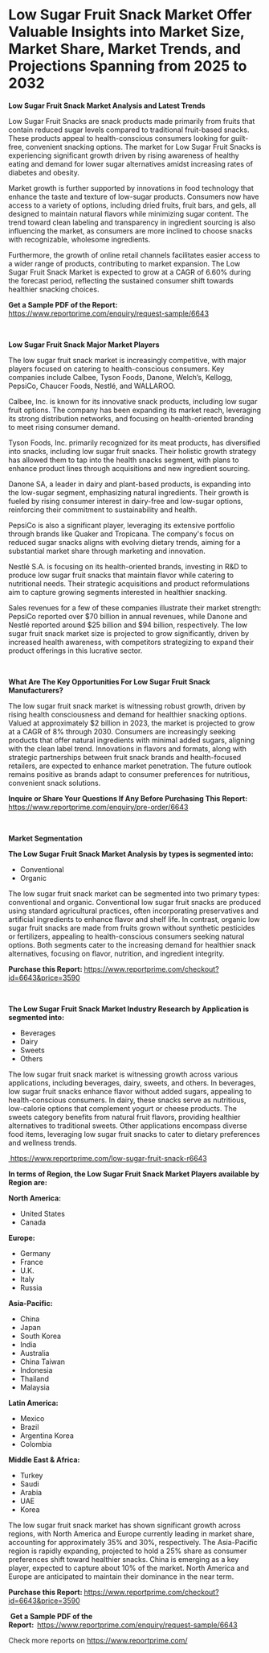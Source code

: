 <p><h1>Low Sugar Fruit Snack Market Offer Valuable Insights into Market Size, Market Share, Market Trends, and Projections Spanning from 2025 to 2032</h1></p><p><strong>Low Sugar Fruit Snack Market Analysis and Latest Trends</strong></p>
<p><p>Low Sugar Fruit Snacks are snack products made primarily from fruits that contain reduced sugar levels compared to traditional fruit-based snacks. These products appeal to health-conscious consumers looking for guilt-free, convenient snacking options. The market for Low Sugar Fruit Snacks is experiencing significant growth driven by rising awareness of healthy eating and demand for lower sugar alternatives amidst increasing rates of diabetes and obesity.</p><p>Market growth is further supported by innovations in food technology that enhance the taste and texture of low-sugar products. Consumers now have access to a variety of options, including dried fruits, fruit bars, and gels, all designed to maintain natural flavors while minimizing sugar content. The trend toward clean labeling and transparency in ingredient sourcing is also influencing the market, as consumers are more inclined to choose snacks with recognizable, wholesome ingredients. </p><p>Furthermore, the growth of online retail channels facilitates easier access to a wider range of products, contributing to market expansion. The Low Sugar Fruit Snack Market is expected to grow at a CAGR of 6.60% during the forecast period, reflecting the sustained consumer shift towards healthier snacking choices.</p></p>
<p><strong>Get a Sample PDF of the Report:&nbsp;</strong> <a href="https://www.reportprime.com/enquiry/request-sample/6643?utm_campaign=3115&utm_medium=2&utm_source=Github&utm_content=ia&utm_term=19032025&utm_id=low-sugar-fruit-snack">https://www.reportprime.com/enquiry/request-sample/6643</a></p>
<p>&nbsp;</p>
<p><strong>Low Sugar Fruit Snack Major Market Players</strong></p>
<p><p>The low sugar fruit snack market is increasingly competitive, with major players focused on catering to health-conscious consumers. Key companies include Calbee, Tyson Foods, Danone, Welch’s, Kellogg, PepsiCo, Chaucer Foods, Nestlé, and WALLAROO.</p><p>Calbee, Inc. is known for its innovative snack products, including low sugar fruit options. The company has been expanding its market reach, leveraging its strong distribution networks, and focusing on health-oriented branding to meet rising consumer demand.</p><p>Tyson Foods, Inc. primarily recognized for its meat products, has diversified into snacks, including low sugar fruit snacks. Their holistic growth strategy has allowed them to tap into the health snacks segment, with plans to enhance product lines through acquisitions and new ingredient sourcing.</p><p>Danone SA, a leader in dairy and plant-based products, is expanding into the low-sugar segment, emphasizing natural ingredients. Their growth is fueled by rising consumer interest in dairy-free and low-sugar options, reinforcing their commitment to sustainability and health.</p><p>PepsiCo is also a significant player, leveraging its extensive portfolio through brands like Quaker and Tropicana. The company's focus on reduced sugar snacks aligns with evolving dietary trends, aiming for a substantial market share through marketing and innovation.</p><p>Nestlé S.A. is focusing on its health-oriented brands, investing in R&D to produce low sugar fruit snacks that maintain flavor while catering to nutritional needs. Their strategic acquisitions and product reformulations aim to capture growing segments interested in healthier snacking.</p><p>Sales revenues for a few of these companies illustrate their market strength: PepsiCo reported over $70 billion in annual revenues, while Danone and Nestlé reported around $25 billion and $94 billion, respectively. The low sugar fruit snack market size is projected to grow significantly, driven by increased health awareness, with competitors strategizing to expand their product offerings in this lucrative sector.</p></p>
<p>&nbsp;</p>
<p><strong>What Are The Key Opportunities For Low Sugar Fruit Snack Manufacturers?</strong></p>
<p><p>The low sugar fruit snack market is witnessing robust growth, driven by rising health consciousness and demand for healthier snacking options. Valued at approximately $2 billion in 2023, the market is projected to grow at a CAGR of 8% through 2030. Consumers are increasingly seeking products that offer natural ingredients with minimal added sugars, aligning with the clean label trend. Innovations in flavors and formats, along with strategic partnerships between fruit snack brands and health-focused retailers, are expected to enhance market penetration. The future outlook remains positive as brands adapt to consumer preferences for nutritious, convenient snack solutions.</p></p>
<p><strong>Inquire or Share Your Questions If Any Before Purchasing This Report:</strong> <a href="https://www.reportprime.com/enquiry/pre-order/6643?utm_campaign=3115&utm_medium=2&utm_source=Github&utm_content=ia&utm_term=19032025&utm_id=low-sugar-fruit-snack">https://www.reportprime.com/enquiry/pre-order/6643</a></p>
<p>&nbsp;</p>
<p><strong>Market Segmentation</strong></p>
<p><strong>The Low Sugar Fruit Snack Market Analysis by types is segmented into:</strong></p>
<p><ul><li>Conventional</li><li>Organic</li></ul></p>
<p><p>The low sugar fruit snack market can be segmented into two primary types: conventional and organic. Conventional low sugar fruit snacks are produced using standard agricultural practices, often incorporating preservatives and artificial ingredients to enhance flavor and shelf life. In contrast, organic low sugar fruit snacks are made from fruits grown without synthetic pesticides or fertilizers, appealing to health-conscious consumers seeking natural options. Both segments cater to the increasing demand for healthier snack alternatives, focusing on flavor, nutrition, and ingredient integrity.</p></p>
<p><strong>Purchase this Report:&nbsp;</strong><a href="https://www.reportprime.com/checkout?id=6643&price=3590&utm_campaign=3115&utm_medium=2&utm_source=Github&utm_content=ia&utm_term=19032025&utm_id=low-sugar-fruit-snack">https://www.reportprime.com/checkout?id=6643&price=3590</a></p>
<p>&nbsp;</p>
<p><strong>The Low Sugar Fruit Snack Market Industry Research by Application is segmented into:</strong></p>
<p><ul><li>Beverages</li><li>Dairy</li><li>Sweets</li><li>Others</li></ul></p>
<p><p>The low sugar fruit snack market is witnessing growth across various applications, including beverages, dairy, sweets, and others. In beverages, low sugar fruit snacks enhance flavor without added sugars, appealing to health-conscious consumers. In dairy, these snacks serve as nutritious, low-calorie options that complement yogurt or cheese products. The sweets category benefits from natural fruit flavors, providing healthier alternatives to traditional sweets. Other applications encompass diverse food items, leveraging low sugar fruit snacks to cater to dietary preferences and wellness trends.</p></p>
<p><a href="https://www.reportprime.com/low-sugar-fruit-snack-r6643?utm_campaign=3115&utm_medium=2&utm_source=Github&utm_content=ia&utm_term=19032025&utm_id=low-sugar-fruit-snack">&nbsp;https://www.reportprime.com/low-sugar-fruit-snack-r6643</a></p>
<p><strong>In terms of Region, the Low Sugar Fruit Snack Market Players available by Region are:</strong></p>
<p>
    <p> <strong> North America: </strong>
        <ul>
            <li>United States</li>
            <li>Canada</li>
        </ul>
        </p> 
    <p> <strong> Europe: </strong>
        <ul>
            <li>Germany</li>
            <li>France</li>
            <li>U.K.</li>
            <li>Italy</li>
            <li>Russia</li>
        </ul>
        </p> 
    <p> <strong> Asia-Pacific: </strong>
        <ul>
            <li>China</li>
            <li>Japan</li>
            <li>South Korea</li>
            <li>India</li>
            <li>Australia</li>
            <li>China Taiwan</li>
            <li>Indonesia</li>
            <li>Thailand</li>
            <li>Malaysia</li>
        </ul>
        </p> 
    <p> <strong> Latin America: </strong>
        <ul>
            <li>Mexico</li>
            <li>Brazil</li>
            <li>Argentina Korea</li>
            <li>Colombia</li>
        </ul>
        </p> 
    <p> <strong> Middle East & Africa: </strong>
        <ul>
            <li>Turkey</li>
            <li>Saudi</li>
            <li>Arabia</li>
            <li>UAE</li>
            <li>Korea</li>
        </ul>
    </p>
    </p>
<p><p>The low sugar fruit snack market has shown significant growth across regions, with North America and Europe currently leading in market share, accounting for approximately 35% and 30%, respectively. The Asia-Pacific region is rapidly expanding, projected to hold a 25% share as consumer preferences shift toward healthier snacks. China is emerging as a key player, expected to capture about 10% of the market. North America and Europe are anticipated to maintain their dominance in the near term.</p></p>
<p><strong>Purchase this Report: </strong><a href="https://www.reportprime.com/checkout?id=6643&price=3590&utm_campaign=3115&utm_medium=2&utm_source=Github&utm_content=ia&utm_term=19032025&utm_id=low-sugar-fruit-snack">https://www.reportprime.com/checkout?id=6643&price=3590</a></p>
<p>&nbsp;<strong>Get a Sample PDF of the Report:&nbsp;&nbsp;</strong><a href="https://www.reportprime.com/enquiry/request-sample/6643?utm_campaign=3115&utm_medium=2&utm_source=Github&utm_content=ia&utm_term=19032025&utm_id=low-sugar-fruit-snack">https://www.reportprime.com/enquiry/request-sample/6643</a></p>
<p><strong></strong></p>
<p>Check more reports on <a href="https://www.reportprime.com/?utm_campaign=3115&utm_medium=2&utm_source=Github&utm_content=ia&utm_term=19032025&utm_id=low-sugar-fruit-snack">https://www.reportprime.com/</a></p>